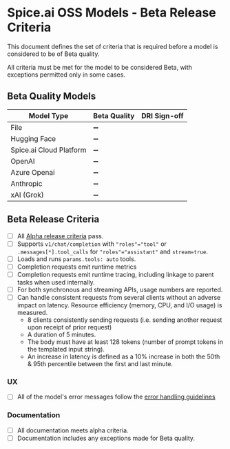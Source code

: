 # Spice.ai OSS Models - Beta Release Criteria

This document defines the set of criteria that is required before a model is considered to be of Beta quality.

All criteria must be met for the model to be considered Beta, with exceptions permitted only in some cases.

## Beta Quality Models

|     Model Type          | Beta Quality | DRI Sign-off |
| ----------------------- | ------------ | ------------ |
| File                    | ➖           |              |
| Hugging Face            | ➖           |              |
| Spice.ai Cloud Platform | ➖           |              |
| OpenAI                  | ➖           |              |
| Azure Openai            | ➖           |              |
| Anthropic               | ➖           |              |
| xAI (Grok)              | ➖           |              |

## Beta Release Criteria
- [ ] All [Alpha release criteria](./alpha.md) pass.
- [ ] Supports `v1/chat/completion` with `"roles"="tool"` or `.messages[*].tool_calls` for `"roles"="assistant"` and `stream=true`.
- [ ] Loads and runs `params.tools: auto` tools.
- [ ] Completion requests emit runtime metrics
- [ ] Completion requests emit runtime tracing, including linkage to parent tasks when used internally.
- [ ] For both synchronous and streaming APIs, usage numbers are reported.
- [ ] Can handle consistent requests from several clients without an adverse impact on latency. Resource efficiency (memory, CPU, and I/O usage) is measured.
  - 8 clients consistently sending requests (i.e. sending another request upon receipt of prior request)
  - A duration of 5 minutes.
  - The body must have at least 128 tokens (number of prompt tokens in the templated input string).
  - An increase in latency is defined as a 10% increase in both the 50th & 95th percentile between the first and last minute.

### UX
- [ ] All of the model's error messages follow the [error handling guidelines](../../dev/error_handling.md)

### Documentation
- [ ] All documentation meets alpha criteria.
- [ ] Documentation includes any exceptions made for Beta quality.

